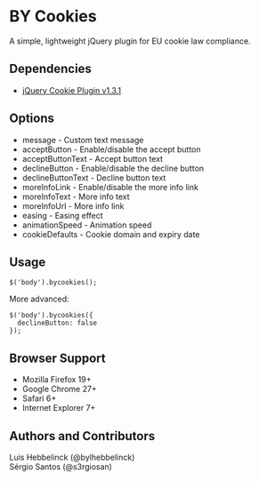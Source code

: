 # BY Cookies
A simple, lightweight jQuery plugin for EU cookie law compliance.

## Dependencies
* [jQuery Cookie Plugin v1.3.1](https://github.com/carhartl/jquery-cookie)

## Options
* message - Custom text message
* acceptButton - Enable/disable the accept button
* acceptButtonText - Accept button text
* declineButton - Enable/disable the decline button
* declineButtonText - Decline button text
* moreInfoLink - Enable/disable the more info link
* moreInfoText - More info text
* moreInfoUrl - More info link
* easing - Easing effect
* animationSpeed - Animation speed
* cookieDefaults - Cookie domain and expiry date

## Usage
```
$('body').bycookies();
```

More advanced:
```
$('body').bycookies({ 
  declineButton: false 
});
```

## Browser Support
* Mozilla Firefox 19+
* Google Chrome 27+
* Safari 6+
* Internet Explorer 7+

## Authors and Contributors
Luis Hebbelinck (@bylhebbelinck)  
Sérgio Santos (@s3rgiosan)
